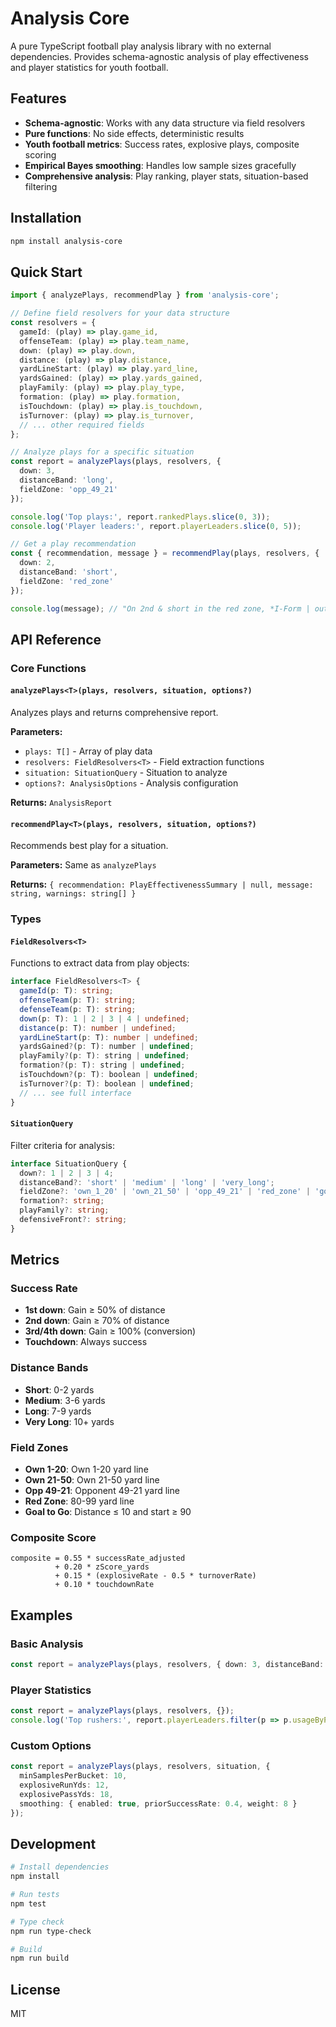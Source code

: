 # Analysis Core

A pure TypeScript football play analysis library with no external dependencies. Provides schema-agnostic analysis of play effectiveness and player statistics for youth football.

## Features

- **Schema-agnostic**: Works with any data structure via field resolvers
- **Pure functions**: No side effects, deterministic results
- **Youth football metrics**: Success rates, explosive plays, composite scoring
- **Empirical Bayes smoothing**: Handles low sample sizes gracefully
- **Comprehensive analysis**: Play ranking, player stats, situation-based filtering

## Installation

```bash
npm install analysis-core
```

## Quick Start

```typescript
import { analyzePlays, recommendPlay } from 'analysis-core';

// Define field resolvers for your data structure
const resolvers = {
  gameId: (play) => play.game_id,
  offenseTeam: (play) => play.team_name,
  down: (play) => play.down,
  distance: (play) => play.distance,
  yardLineStart: (play) => play.yard_line,
  yardsGained: (play) => play.yards_gained,
  playFamily: (play) => play.play_type,
  formation: (play) => play.formation,
  isTouchdown: (play) => play.is_touchdown,
  isTurnover: (play) => play.is_turnover,
  // ... other required fields
};

// Analyze plays for a specific situation
const report = analyzePlays(plays, resolvers, {
  down: 3,
  distanceBand: 'long',
  fieldZone: 'opp_49_21'
});

console.log('Top plays:', report.rankedPlays.slice(0, 3));
console.log('Player leaders:', report.playerLeaders.slice(0, 5));

// Get a play recommendation
const { recommendation, message } = recommendPlay(plays, resolvers, {
  down: 2,
  distanceBand: 'short',
  fieldZone: 'red_zone'
});

console.log(message); // "On 2nd & short in the red zone, *I-Form | outside_run* shows 75% SR (n=8), 6.2 yds/play, 25% explosive, 0% TO."
```

## API Reference

### Core Functions

#### `analyzePlays<T>(plays, resolvers, situation, options?)`

Analyzes plays and returns comprehensive report.

**Parameters:**
- `plays: T[]` - Array of play data
- `resolvers: FieldResolvers<T>` - Field extraction functions
- `situation: SituationQuery` - Situation to analyze
- `options?: AnalysisOptions` - Analysis configuration

**Returns:** `AnalysisReport`

#### `recommendPlay<T>(plays, resolvers, situation, options?)`

Recommends best play for a situation.

**Parameters:** Same as `analyzePlays`

**Returns:** `{ recommendation: PlayEffectivenessSummary | null, message: string, warnings: string[] }`

### Types

#### `FieldResolvers<T>`

Functions to extract data from play objects:

```typescript
interface FieldResolvers<T> {
  gameId(p: T): string;
  offenseTeam(p: T): string;
  defenseTeam(p: T): string;
  down(p: T): 1 | 2 | 3 | 4 | undefined;
  distance(p: T): number | undefined;
  yardLineStart(p: T): number | undefined;
  yardsGained?(p: T): number | undefined;
  playFamily?(p: T): string | undefined;
  formation?(p: T): string | undefined;
  isTouchdown?(p: T): boolean | undefined;
  isTurnover?(p: T): boolean | undefined;
  // ... see full interface
}
```

#### `SituationQuery`

Filter criteria for analysis:

```typescript
interface SituationQuery {
  down?: 1 | 2 | 3 | 4;
  distanceBand?: 'short' | 'medium' | 'long' | 'very_long';
  fieldZone?: 'own_1_20' | 'own_21_50' | 'opp_49_21' | 'red_zone' | 'goal_to_go';
  formation?: string;
  playFamily?: string;
  defensiveFront?: string;
}
```

## Metrics

### Success Rate
- **1st down**: Gain ≥ 50% of distance
- **2nd down**: Gain ≥ 70% of distance  
- **3rd/4th down**: Gain ≥ 100% (conversion)
- **Touchdown**: Always success

### Distance Bands
- **Short**: 0-2 yards
- **Medium**: 3-6 yards
- **Long**: 7-9 yards
- **Very Long**: 10+ yards

### Field Zones
- **Own 1-20**: Own 1-20 yard line
- **Own 21-50**: Own 21-50 yard line
- **Opp 49-21**: Opponent 49-21 yard line
- **Red Zone**: 80-99 yard line
- **Goal to Go**: Distance ≤ 10 and start ≥ 90

### Composite Score
```
composite = 0.55 * successRate_adjusted
          + 0.20 * zScore_yards
          + 0.15 * (explosiveRate - 0.5 * turnoverRate)
          + 0.10 * touchdownRate
```

## Examples

### Basic Analysis

```typescript
const report = analyzePlays(plays, resolvers, { down: 3, distanceBand: 'long' });
```

### Player Statistics

```typescript
const report = analyzePlays(plays, resolvers, {});
console.log('Top rushers:', report.playerLeaders.filter(p => p.usageByPlayFamily.run > 0));
```

### Custom Options

```typescript
const report = analyzePlays(plays, resolvers, situation, {
  minSamplesPerBucket: 10,
  explosiveRunYds: 12,
  explosivePassYds: 18,
  smoothing: { enabled: true, priorSuccessRate: 0.4, weight: 8 }
});
```

## Development

```bash
# Install dependencies
npm install

# Run tests
npm test

# Type check
npm run type-check

# Build
npm run build
```

## License

MIT

